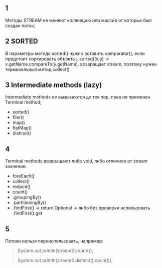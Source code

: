 ## 1
Методы STREAM не меняют коллекцию или массив от которых был создан поток;

## 2  SORTED
В параметры метода sorted() нужно вставить comparator(), если предстоит сортировать
объекты;
.sorted((x,y) -> x.getName.compareTo(y.getName).
возвращает stream, поэтому нужен терминальный метод collect()

## 3 Intermediate methods (lazy)
Intermediate methods не вызываются до тех пор, пока не применен Terminal method;
* sorted()
* filer()
* map()
* flatMap()
* distinct()


## 4
Terminal methods возвращают либо void, либо отличное от stream значение:
* foreEach() 
* collect()
* reduce()
* count()
* .groupingBy()
* .partitioningBy()
* .findFirst()  -> return Optional -> либо без проверки использовать .findFirst().get


## 5
Потоки нельзя переиспользовать, например:
> System.out.println(stream2.count());
> 
> System.out.println(stream2.distinct().count()); 


